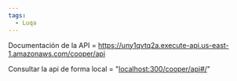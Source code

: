 ```yaml
---
tags:
  - Luqa
---
```

Documentación de la API = https://uny1qvtq2a.execute-api.us-east-1.amazonaws.com/cooper/api

Consultar la api de forma local = "[localhost:300/cooper/api#/](localhost:300/cooper/api#/ "https://localhost:300/cooper/api#/")"